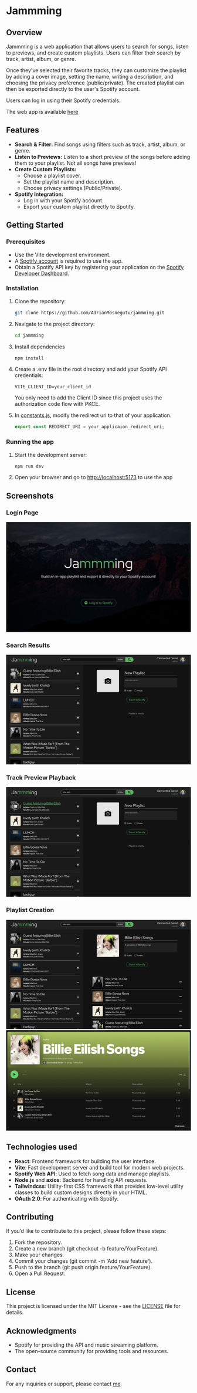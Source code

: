 # Jammming

## Overview

Jammming is a web application that allows users to search for songs, listen to previews, and create custom playlists. Users can filter their search by track, artist, album, or genre.

Once they've selected their favorite tracks, they can customize the playlist by adding a cover image, setting the name, writing a description, and choosing the privacy preference (public/private). The created playlist can then be exported directly to the user's Spotify account.

Users can log in using their Spotify credentials.

The web app is available [here](https://jammming-adrian-mosnegutu.netlify.app)

## Features

- **Search & Filter:** Find songs using filters such as track, artist, album, or genre.
- **Listen to Previews:** Listen to a short preview of the songs before adding them to your playlist. Not all songs have previews!
- **Create Custom Playlists:**
  - Choose a playlist cover.
  - Set the playlist name and description.
  - Choose privacy settings (Public/Private).
- **Spotify Integration:**
  - Log in with your Spotify account.
  - Export your custom playlist directly to Spotify.

## Getting Started

### Prerequisites

- Use the Vite development environment.
- A [Spotify account](https://www.spotify.com/signup) is required to use the app.
- Obtain a Spotify API key by registering your application on the [Spotify Developer Dashboard](https://developer.spotify.com/dashboard/applications).

### Installation

1. Clone the repository:

   ```bash
   git clone https://github.com/AdrianMosnegutu/jammming.git
   ```

2. Navigate to the project directory:

   ```bash
   cd jammming
   ```

3. Install dependencies

   ```bash
   npm install
   ```

4. Create a .env file in the root directory and add your Spotify API credentials:

   ```env
   VITE_CLIENT_ID=your_client_id
   ```

   You only need to add the Client ID since this project uses the authorization code flow with PKCE.

5. In [constants.js](/src/utils/constants.js), modify the redirect uri to that of your application.

   ```js
   export const REDIRECT_URI = your_applicaion_redirect_uri;
   ```

### Running the app

1. Start the development server:

   ```bash
   npm run dev
   ```

2. Open your browser and go to <http://localhost:5173> to use the app

## Screenshots

### Login Page

![login page](/screenshots/LoginPage.jpeg)

### Search Results

![search results](/screenshots/SearchResults.jpeg)

### Track Preview Playback

![track preview playback](/screenshots/TrackPreviewPlayback.jpeg)

### Playlist Creation

![playlist creation](/screenshots/PlaylistCreation.jpeg)
![playlist on spotify](/screenshots/SpotifyPlaylist.png)

## Technologies used

- **React**: Frontend framework for building the user interface.
- **Vite**: Fast development server and build tool for modern web projects.
- **Spotify Web API**: Used to fetch song data and manage playlists.
- **Node.js** and **axios**: Backend for handling API requests.
- **Tailwindcss**: Utility-first CSS framework that provides low-level utility classes to build custom designs directly in your HTML.
- **OAuth 2.0**: For authenticating with Spotify.

## Contributing

If you’d like to contribute to this project, please follow these steps:

1. Fork the repository.
2. Create a new branch (git checkout -b feature/YourFeature).
3. Make your changes.
4. Commit your changes (git commit -m 'Add new feature').
5. Push to the branch (git push origin feature/YourFeature).
6. Open a Pull Request.

## License

This project is licensed under the MIT License - see the [LICENSE](/LICENSE) file for details.

## Acknowledgments

- Spotify for providing the API and music streaming platform.
- The open-source community for providing tools and resources.

## Contact

For any inquiries or support, please contact [me](https://github.com/AdrianMosnegutu).

